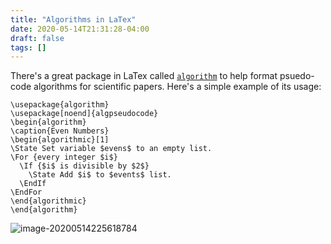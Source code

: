 ```yaml
---
title: "Algorithms in LaTex"
date: 2020-05-14T21:31:28-04:00
draft: false
tags: []
---
```


There's a great package in LaTex called [`algorithm`](https://ctan.org/pkg/algorithms?lang=en) to help format psuedo-code algorithms for scientific papers. Here's a simple example of its usage:

```
\usepackage{algorithm}
\usepackage[noend]{algpseudocode}
\begin{algorithm}
\caption{Even Numbers}
\begin{algorithmic}[1]
\State Set variable $evens$ to an empty list.
\For {every integer $i$}
  \If {$i$ is divisible by $2$}
    \State Add $i$ to $events$ list.
  \EndIf
\EndFor
\end{algorithmic}
\end{algorithm}
```

![image-20200514225618784](/files/images/20200514225618784.png)